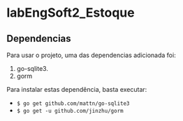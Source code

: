 # labEngSoft2_Estoque

## Dependencias
Para usar o projeto, uma das dependencias adicionada foi:
  1. go-sqlite3.
  2. gorm

Para instalar estas dependência, basta executar:
   - ```$ go get github.com/mattn/go-sqlite3```
   - ```$ go get -u github.com/jinzhu/gorm```
